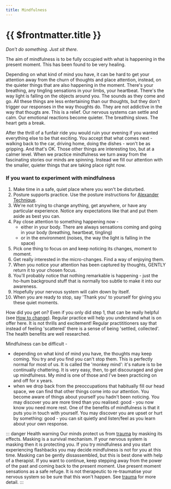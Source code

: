 ```yaml
---
title: Mindfulness
---
```


# {{ $frontmatter.title }}

_Don't do something. Just sit there._

<UnsplashImage image="/img/simon-wilkes-S297j2CsdlM-unsplash.jpg" alt="a tree in a misty field" photographerName="Simon Wilkes" photographerLink="https://unsplash.com/@simonfromengland?utm_content=creditCopyText&utm_medium=referral&utm_source=unsplash" unsplashLink="https://unsplash.com/photos/green-leafed-tree-surrounded-by-fog-during-daytime-S297j2CsdlM?utm_content=creditCopyText&utm_medium=referral&utm_source=unsplash" color="grey"/>

The aim of mindfulness is to be fully occupied with what is happening in the present moment. This has been found to be very healing.

Depending on what kind of mind you have, it can be hard to get your attention away from the churn of thoughts and place attention, instead, on the quieter things that are also happening in the moment. There's your breathing, any tingling sensations in your limbs, your heartbeat. There's the way light is falling on the objects around you. The sounds as they come and go. All these things are less entertaining than our thoughts, but they don't trigger our responses in the way thoughts do. They are not addictive in the way that thougts are. This is a relief. Our nervous systems can settle and calm. Our emotional reactions become quieter. The breathing slows. The heart gets a break.

After the thrill of a funfair ride you would ruin your evening if you wanted everything else to be that exciting. You accept that what comes next - walking back to the car, driving home, doing the dishes - won't be as gripping. And that's OK. Those other things are interesting too, but at a calmer level. When we practice mindfulness we turn away from the fascinating stories our minds are spinning. Instead we fill our attention with the smaller, quieter things that are taking place right now.

### If you want to experiment with mindfulness

<div class="indent">

1. Make time in a safe, quiet place where you won't be disturbed.
1. Posture supports practice. Use the posture instructions for [Alexander Technique](alexander-technique).
1. We're not trying to change anything, get anywhere, or have any particular experience. Notice any expectations like that and put them aside as best you can.
1. Pay close attention to something happening now -
   - either in your body. There are always sensations coming and going in your body (breathing, heartbeat, tingling)
   - or in the environment (noises, the way the light is falling in the space)
1. Pick one thing to focus on and keep noticing its changes, moment to moment.
1. Get really interested in the micro-changes. Find a way of enjoying them.
1. When you notice your attention has been captured by thoughts, GENTLY return it to your chosen focus.
1. You'll probably notice that nothing remarkable is happening - just the ho-hum background stuff that is normally too subtle to make it into our awareness.
1. Hopefully your nervous system will calm down by itself.
1. When you are ready to stop, say 'Thank you' to yourself for giving you these quiet moments.
</div>

How did you get on? Even if you only did step 1, that can be really helpful (see [How to change](change)). Regular practice will help you understand what is on offer here. It is not thrills and excitement! Regular practititioners say that instead of feeling 'scattered' there is a sense of being 'settled, collected'. The health benefits are well researched.

Mindfulness can be difficult -

- depending on what kind of mind you have, the thoughts may keep coming. You try and you find you can't stop them. This is perfectly normal for most of us. It is called the 'monkey mind': it's nature is to be continually chattering. It is very easy, then, to get discouraged and give up mindfulness. My mind is one of those and I've been practicing on and off for x years.
- when we drop back from the preoccupations that habitually fill our head space, we can find that other things come into our attention. You become aware of things about yourself you hadn't been noticing. You may discover you are more tired than you realised: good - you now know you need more rest. One of the benefits of mindfulness is that it puts you in touch with yourself. You may discover you are upset or hurt by something: good - you can sit quietly and listen/feel as you learn about your own response.

::: danger Health warning
Our minds protect us from [trauma](trauma) by masking its effects. Masking is a survival mechanism. If your nervous system is masking then it is protecting you. If you try mindfulness and you start experiencing flashbacks you may decide mindfulness is not for you at this time. Masking can be gently dissassembled, but this is best done with help of a therapist.
If you want to continue, keep stepping away from the power of the past and coming back to the present moment. Use present moment sensations as a safe refuge. It is not therapeutic to re-traumatise your nervous system so be sure that this won't happen. See [trauma](trauma) for more detail.
:::

<script setup>
import UnsplashImage from "../components/UnsplashImage.vue";

</script>
